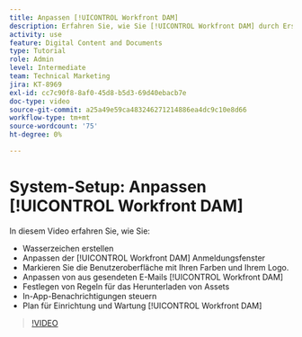 ```yaml
---
title: Anpassen [!UICONTROL Workfront DAM]
description: Erfahren Sie, wie Sie [!UICONTROL Workfront DAM] durch Erstellen von Wasserzeichen und Anpassen der [!UICONTROL DAM] Anmeldefenster, Branding der Benutzeroberfläche und mehr.
activity: use
feature: Digital Content and Documents
type: Tutorial
role: Admin
level: Intermediate
team: Technical Marketing
jira: KT-8969
exl-id: cc7c90f8-8af0-45d8-b5d3-69d40ebacb7e
doc-type: video
source-git-commit: a25a49e59ca483246271214886ea4dc9c10e8d66
workflow-type: tm+mt
source-wordcount: '75'
ht-degree: 0%

---
```


# System-Setup: Anpassen [!UICONTROL Workfront DAM]

In diesem Video erfahren Sie, wie Sie:

* Wasserzeichen erstellen
* Anpassen der [!UICONTROL Workfront DAM] Anmeldungsfenster
* Markieren Sie die Benutzeroberfläche mit Ihren Farben und Ihrem Logo.
* Anpassen von aus gesendeten E-Mails [!UICONTROL Workfront DAM]
* Festlegen von Regeln für das Herunterladen von Assets
* In-App-Benachrichtigungen steuern
* Plan für Einrichtung und Wartung [!UICONTROL Workfront DAM]

>[!VIDEO](https://video.tv.adobe.com/v/335232/?quality=12&learn=on)
